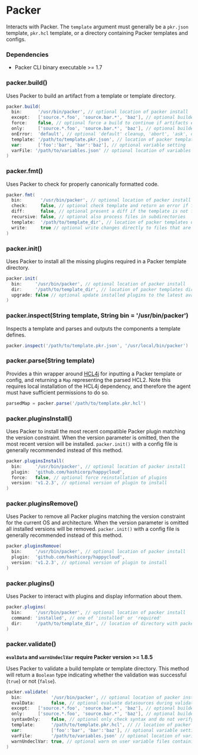 # Packer

Interacts with Packer. The `template` argument must generally be a `pkr.json` template, `pkr.hcl` template, or a directory containing Packer templates and configs.

### Dependencies

- Packer CLI binary executable >= 1.7

### packer.build()
Uses Packer to build an artifact from a template or template directory.

```groovy
packer.build(
  bin:      '/usr/bin/packer', // optional location of packer install
  except:   ['source.*.foo', 'source.bar.*', 'baz'], // optional builder names to ignore during build (mutually exclusive with only)
  force:    false, // optional force a build to continue if artifacts exist and deletes existing artifacts
  only:     ['source.*.foo', 'source.bar.*', 'baz'], // optional builder names to build (mutually exclusive with except)
  onError:  'default', // optional 'default' cleanup, 'abort', 'ask', or 'run-cleanup-provisioner'
  template: '/path/to/template.pkr.json', // location of packer template file or templates directory
  var:      ['foo':'bar', 'bar':'baz'], // optional variable setting
  varFile: '/path/to/variables.json' // optional location of variables file
)
```

### packer.fmt()
Uses Packer to check for properly canonically formatted code.

```groovy
packer.fmt(
  bin:       '/usr/bin/packer', // optional location of packer install
  check:     false, // optional check template and return an error if file is not formatted correctly (cannot be used with `write`)
  diff:      false, // optional present a diff if the template is not formatted correctly
  recursive: false, // optional also process files in subdirectories
  template:  '/path/to/template_dir', // location of packer templates directory
  write:     true // optional write changes directly to files that are not formatted directly (cannot be used with `check`)
)
```

### packer.init()
Uses Packer to install all the missing plugins required in a Packer template directory.

```groovy
packer.init(
  bin:     '/usr/bin/packer', // optional location of packer install
  dir:     '/path/to/template_dir', // location of packer templates directory
  upgrade: false // optional update installed plugins to the latest available version within the specified constraints
)
```

### packer.inspect(String template, String bin = '/usr/bin/packer')
Inspects a template and parses and outputs the components a template defines.

```groovy
packer.inspect('/path/to/template.pkr.json', '/usr/local/bin/packer')
```

### packer.parse(String template)
Provides a thin wrapper around [HCL4j](https://github.com/bertramdev/hcl4j) for inputting a Packer template or config, and returning a `Map` representing the parsed HCL2. Note this requires local installation of the HCL4j dependency, and therefore the agent must have sufficient permissions to do so.

```groovy
parsedMap = packer.parse('/path/to/template.pkr.hcl')
```

### packer.pluginsInstall()
Uses Packer to install the most recent compatible Packer plugin matching the version constraint. When the version parameter is omitted, then the most recent version will be installed. `packer.init()` with a config file is generally recommended instead of this method.

```groovy
packer.pluginsInstall(
  bin:     '/usr/bin/packer', // optional location of packer install
  plugin:  'github.com/hashicorp/happycloud',
  force:   false, // optional force reinstallation of plugins
  version: 'v1.2.3', // optional version of plugin to install
)
```

### packer.pluginsRemove()
Uses Packer to remove all Packer plugins matching the version constraint for the current OS and architecture. When the version parameter is omitted all installed versions will be removed. `packer.init()` with a config file is generally recommended instead of this method.

```groovy
packer.pluginsRemove(
  bin:     '/usr/bin/packer', // optional location of packer install
  plugin:  'github.com/hashicorp/happycloud',
  version: 'v1.2.3', // optional version of plugin to install
)
```

### packer.plugins()
Uses Packer to interact with plugins and display information about them.

```groovy
packer.plugins(
  bin:     '/usr/bin/packer', // optional location of packer install
  command: 'installed', // one of 'installed' or 'required'
  dir:     '/path/to/template_dir', // location of directory with packer config (required for 'required' command)
)
```

### packer.validate()
**`evalData` and `warnUndeclVar` require Packer version >= 1.8.5**

Uses Packer to validate a build template or template directory. This method will return a `Boolean` type indicating whether the validation was successful (`true`) or not (`false`).

```groovy
packer.validate(
  bin:           '/usr/bin/packer', // optional location of packer install
  evalData:      false, // optional evaluate datasources during validation
  except:   ['source.*.foo', 'source.bar.*', 'baz'], // optional builder names to ignore during build (mutually exclusive with only)
  only:     ['source.*.foo', 'source.bar.*', 'baz'], // optional builder names to build (mutually exclusive with except)
  syntaxOnly:    false, // optional only check syntax and do not verify config
  template:      '/path/to/template.pkr.hcl', // // location of packer template file or templates directory
  var:           ['foo':'bar', 'bar':'baz'], // optional variable setting
  varFile:       '/path/to/variables.json' // optional location of variables file
  warnUndeclVar: true, // optional warn on user variable files containing undeclared variables
)
```
